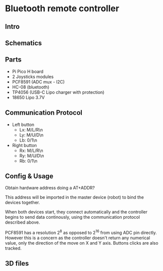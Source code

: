 # Bluetooth remote controller

## Intro

## Schematics

## Parts

- Pi Pico H board
- 2 Joysticks modules
- PCF8591 (ADC mux - I2C)
- HC-08 (bluetooth)
- TP4056 (USB-C Lipo charger with protection)
- 18650 Lipo 3.7V

## Communication Protocol
- Left button
  - Lx: M/L/R\n
  - Ly: M/U/D\n
  - Lb: 0/1\n
- Right button
  - Rx: M/L/R\n
  - Ry: M/U/D\n
  - Rb: 0/1\n
  
  
## Config & Usage

Obtain hardware address doing a AT+ADDR?

This address will be imported in the master device (robot) to bind the devices together.

When both devices start, they connect automatically and the controller begins to send data continously, using the communication protocol described above.

PCF8591 has a resolution 2<sup>8</sup> as opposed to 2<sup>16</sup> from using ADC pin directly.  However this is a concern as the controller doesn't return any numerical value, only the direction of the move on X and Y axis.  Buttons clicks are also tracked.

 
## 3D files
